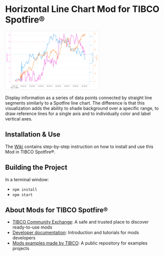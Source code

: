 # Horizontal Line Chart Mod for TIBCO Spotfire®

<img src="assets/horizontalline.png" width="60%"/>

Display information as a series of data points connected by straight line segments similarly to a Spotfire line chart. The difference is that this visualization adds the ability to shade background over a specific range, to draw reference lines for a single axis and to individually color and label vertical axes.

## Installation & Use

The [Wiki](https://github.com/TIBCOSoftware/spotfire-mod-horizontalline/wiki) contains step-by-step instruction on how to install and use this Mod in TIBCO Spotfire®.

## Building the Project

In a terminal window:
- `npm install`
- `npm start`

## About Mods for TIBCO Spotfire®
-   [TIBCO Community Exchange](https://community.tibco.com/s/global-search/%40uri#q=mod%20for%20tibco%20spotfire&t=Exchange&sort=date%20descending): A safe and trusted place to discover ready-to-use mods
-   [Developer documentation](https://tibcosoftware.github.io/spotfire-mods/docs/): Introduction and tutorials for mods developers
-   [Mods examples made by TIBCO](https://github.com/TIBCOSoftware/spotfire-mods/releases/latest): A public repository for examples projects
